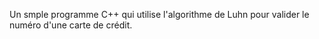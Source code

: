 Un smple programme C++ qui utilise l'algorithme de Luhn pour valider le numéro d'une carte de crédit.